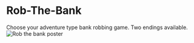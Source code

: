# Rob-The-Bank
Choose your adventure type bank robbing game.
Two endings available.
![Rob the bank poster](https://github.com/Aerokiu/Rob-The-Bank/assets/81377514/9c7e87ac-cd0e-43d8-af88-0a68a8d09966)
